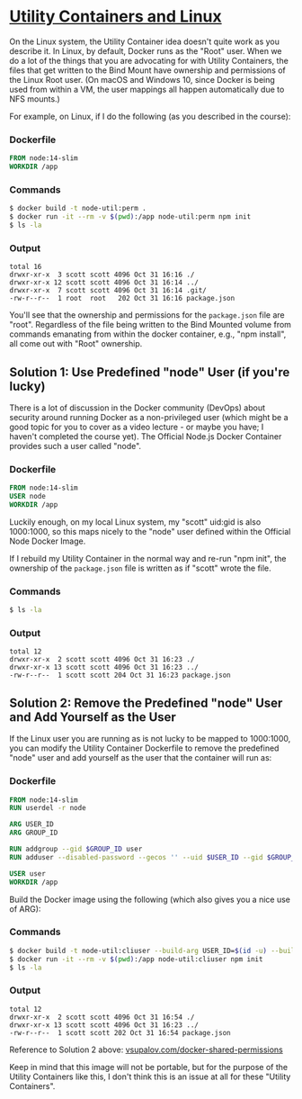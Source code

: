 # [Utility Containers and Linux](https://www.udemy.com/course/docker-kubernetes-the-practical-guide/learn/lecture/23074458#questions/12977214/:~:text=https%3A//www.udemy.com/course/docker%2Dkubernetes%2Dthe%2Dpractical%2Dguide/learn/%23questions/12977214/)

On the Linux system, the Utility Container idea doesn't quite work as you describe it. In Linux, by default, Docker runs as the "Root" user. When we do a lot of the things that you are advocating for with Utility Containers, the files that get written to the Bind Mount have ownership and permissions of the Linux Root user. (On macOS and Windows 10, since Docker is being used from within a VM, the user mappings all happen automatically due to NFS mounts.)

For example, on Linux, if I do the following (as you described in the course):

### Dockerfile
```Dockerfile
FROM node:14-slim
WORKDIR /app
```

### Commands
```sh
$ docker build -t node-util:perm .
$ docker run -it --rm -v $(pwd):/app node-util:perm npm init
$ ls -la
```

### Output
```
total 16
drwxr-xr-x  3 scott scott 4096 Oct 31 16:16 ./
drwxr-xr-x 12 scott scott 4096 Oct 31 16:14 ../
drwxr-xr-x  7 scott scott 4096 Oct 31 16:14 .git/
-rw-r--r--  1 root  root   202 Oct 31 16:16 package.json
```

You'll see that the ownership and permissions for the `package.json` file are "root". Regardless of the file being written to the Bind Mounted volume from commands emanating from within the docker container, e.g., "npm install", all come out with "Root" ownership.

## Solution 1: Use Predefined "node" User (if you're lucky)

There is a lot of discussion in the Docker community (DevOps) about security around running Docker as a non-privileged user (which might be a good topic for you to cover as a video lecture - or maybe you have; I haven't completed the course yet). The Official Node.js Docker Container provides such a user called "node".

### Dockerfile
```Dockerfile
FROM node:14-slim
USER node
WORKDIR /app
```

Luckily enough, on my local Linux system, my "scott" uid:gid is also 1000:1000, so this maps nicely to the "node" user defined within the Official Node Docker Image.

If I rebuild my Utility Container in the normal way and re-run "npm init", the ownership of the `package.json` file is written as if "scott" wrote the file.

### Commands
```sh
$ ls -la
```

### Output
```
total 12
drwxr-xr-x  2 scott scott 4096 Oct 31 16:23 ./
drwxr-xr-x 13 scott scott 4096 Oct 31 16:23 ../
-rw-r--r--  1 scott scott 204 Oct 31 16:23 package.json
```

## Solution 2: Remove the Predefined "node" User and Add Yourself as the User

If the Linux user you are running as is not lucky to be mapped to 1000:1000, you can modify the Utility Container Dockerfile to remove the predefined "node" user and add yourself as the user that the container will run as:

### Dockerfile
```Dockerfile
FROM node:14-slim
RUN userdel -r node

ARG USER_ID
ARG GROUP_ID

RUN addgroup --gid $GROUP_ID user
RUN adduser --disabled-password --gecos '' --uid $USER_ID --gid $GROUP_ID user

USER user
WORKDIR /app
```

Build the Docker image using the following (which also gives you a nice use of ARG):

### Commands
```sh
$ docker build -t node-util:cliuser --build-arg USER_ID=$(id -u) --build-arg GROUP_ID=$(id -g) .
$ docker run -it --rm -v $(pwd):/app node-util:cliuser npm init
$ ls -la
```

### Output
```
total 12
drwxr-xr-x  2 scott scott 4096 Oct 31 16:54 ./
drwxr-xr-x 13 scott scott 4096 Oct 31 16:23 ../
-rw-r--r--  1 scott scott 202 Oct 31 16:54 package.json
```

Reference to Solution 2 above: [vsupalov.com/docker-shared-permissions](https://vsupalov.com/docker-shared-permissions/)

Keep in mind that this image will not be portable, but for the purpose of the Utility Containers like this, I don't think this is an issue at all for these "Utility Containers".
